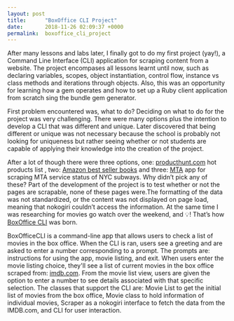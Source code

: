 ```yaml
---
layout: post
title:      "BoxOffice CLI Project"
date:       2018-11-26 02:09:37 +0000
permalink:  boxoffice_cli_project
---
```



After many lessons and labs later, I finally got to do my first project (yay!), a Command Line Interface (CLI) application for scraping content from a website. The project encompases all lessons learnt until now, such as declaring variables, scopes, object instantiation, control flow, instance vs class methods and iterations through objects. Also, this was an opportunity for learning how a gem operates and how to set up a Ruby client application from scratch sing the bundle gem generator.
 
First problem encountered was, what to do? Deciding on what to do for the project was very challenging. There were many options plus the intention to develop a CLI that was different and unique. Later discovered that being different or unique was not necessary because the school is probably not looking for uniqueness but rather seeing whether or not students are capable of applying their knowledge into the creation of the project.
 
After a lot of though there were three options, one: [producthunt.com](https://www.producthunt.com/) hot products list , two: [Amazon best seller books](https://www.amazon.com/best-sellers-books-Amazon/zgbs/books) and three:  [MTA](http://mta.info) app for scraping MTA service status of NYC subways. Why didn’t pick any of these? Part of the development of the project is to test whether or not the pages are scrapable, none of these pages were.The formatting of the data was not standardized, or the content was not displayed on page load, meaning that nokogiri couldn’t access the information. At the same time I was researching for movies go watch over the weekend, and 💡! That’s how [BoxOffice CLI](https://github.com/MarielJHoepelman/box_office) was born. 
 
BoxOfficeCLI is a command-line app that allows users to check a list of movies in the box office. When the CLI is ran,  users see a greeting and are asked to enter a number corresponding to a prompt. The prompts are:  instructions for using the app, movie listing, and exit. When users enter the movie listing choice, they'll see a list of current movies in the box office scraped from: [imdb.com](https://www.imdb.com/chart/boxoffice). From the movie list view, users are given the option to enter a number to see details associated with that specific selection. The classes that support the CLI are: Movie List to get the initial list of movies from the box office, Movie class to hold information of individual movies, Scraper as a nokogiri interface to fetch the data from the IMDB.com, and CLI for user interaction. 


